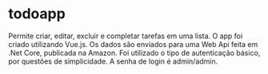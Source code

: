 # todoapp 

Permite criar, editar, excluir e completar tarefas em uma lista.
O app foi criado utilizando Vue.js.
Os dados são enviados para uma Web Api feita em .Net Core, publicada na Amazon.
Foi utilizado o tipo de autenticação básico, por questões de simplicidade.
A senha de login é admin/admin.
